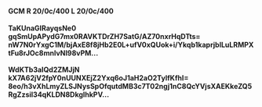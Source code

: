 #### GCM R 20/0c/400 L 20/0c/400
**TaKUnaGIRayqsNe0**<br/>**gqSmUpAPydG7mx0RAVKTDrZH7SatG/AZ70nxrHqDTts=**<br/>**nW7N0rYxgC1M/bjAxE8f8jHb2E0L+ufV0xQUok+i/Ykqb1kaprjblLuLRMPXtFu8rJOc8mnIvNI98vPM...**<br/><br/>
**WdKTb3aIQd2ZMJjN**<br/>**kX7A62jV2fpY0nUUNXEjZ2Yxq6oJ1aH2aO2TylfKfhI=**<br/>**8eo/h3vXhLmyZLSJNysSpOfqutdMB3c7T02ngj1nC8QcYVjsXAEKkeZQ5RgZzsil34qKLDN8DkgIhkPV...**